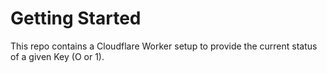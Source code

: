 # Getting Started

This repo contains a Cloudflare Worker setup to provide the current status of a given Key (O or 1).